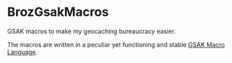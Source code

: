 # BrozGsakMacros
GSAK macros to make my geocaching bureaucracy easier.

The macros are written in a peculiar yet functioning and stable [GSAK Macro Language](https://gsak.net/help/hs21000.htm).
